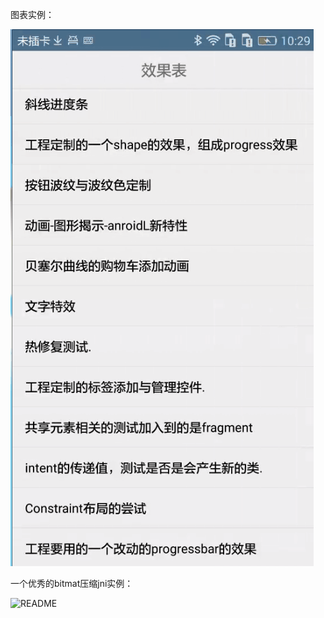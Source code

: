 图表实例：


![README](https://github.com/Begin-With-Start/Demoall/blob/master/screenshots/demo.gif)

一个优秀的bitmat压缩jni实例：

![README](https://github.com/Begin-With-Start/Demoall/blob/master/screenshots/demo2.gif)